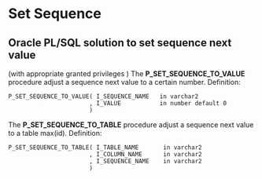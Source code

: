 
# Set Sequence

## Oracle PL/SQL solution to set sequence next value

(with appropriate granted privileges )
The **P_SET_SEQUENCE_TO_VALUE** procedure adjust a sequence next value to a certain number.
Definition:

    P_SET_SEQUENCE_TO_VALUE( I_SEQUENCE_NAME   in varchar2
                           , I_VALUE           in number default 0
                           ) 


The **P_SET_SEQUENCE_TO_TABLE** procedure adjust a sequence next value to a table max(id).
Definition:

    P_SET_SEQUENCE_TO_TABLE( I_TABLE_NAME       in varchar2
                           , I_COLUMN_NAME      in varchar2
                           , I_SEQUENCE_NAME    in varchar2 
                           )

